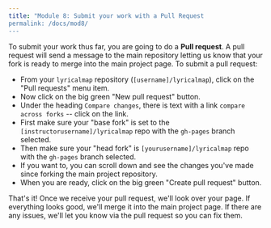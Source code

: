 ```yaml
---
title: "Module 8: Submit your work with a Pull Request
permalink: /docs/mod8/
---
```


To submit your work thus far, you are going to do a **Pull request**. A pull request will send a message to the main repository letting us know that your fork is ready to merge into the main project page. To submit a pull request:

* From your `lyricalmap` repository (`[username]/lyricalmap`), click on the "Pull requests" menu item.
* Now click on the big green "New pull request" button.
* Under the heading `Compare changes`, there is text with a link `compare across forks` -- click on the link.
* First make sure your "base fork" is set to the `[instructorusername]/lyricalmap` repo with the `gh-pages` branch selected.
* Then make sure your "head fork" is `[yourusername]/lyricalmap` repo with the `gh-pages` branch selected.
* If you want to, you can scroll down and see the changes you've made since forking the main project repository.
* When you are ready, click on the big green "Create pull request" button.

That's it! Once we receive your pull request, we'll look over your page. If everything looks good, we'll merge it into the main project page. If there are any issues, we'll let you know via the pull request so you can fix them.
